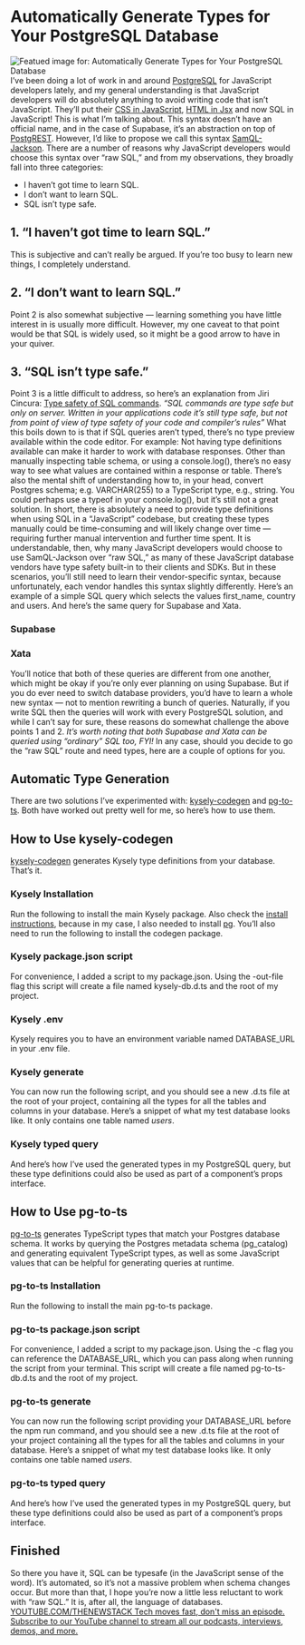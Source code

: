 # Automatically Generate Types for Your PostgreSQL Database
![Featued image for: Automatically Generate Types for Your PostgreSQL Database](https://cdn.thenewstack.io/media/2024/04/397f878b-tns-automatically-generate-types-for-your-sql-queries-featured-image-1024x538.jpg)
I’ve been doing a lot of work in and around
[PostgreSQL](https://thenewstack.io/from-a-fan-on-the-ascendance-of-postgresql/) for JavaScript developers lately, and my general understanding is that JavaScript developers will do absolutely anything to avoid writing code that isn’t JavaScript. They’ll put their [CSS in JavaScript](https://thenewstack.io/tailwind-css-for-developers-style-without-using-css-code/), [HTML in Jsx](https://thenewstack.io/how-to-build-a-server-side-react-app-using-vite-and-express/) and now SQL in JavaScript!
This is what I’m talking about.
This syntax doesn’t have an official name, and in the case of Supabase, it’s an abstraction on top of
[PostgREST](https://postgrest.org/en/v12/#). However, I’d like to propose we call this syntax [SamQL-Jackson](https://twitter.com/PaulieScanlon/status/1783547347475067172).
There are a number of reasons why JavaScript developers would choose this syntax over “raw SQL,” and from my observations, they broadly fall into three categories:
- I haven’t got time to learn SQL.
- I don’t want to learn SQL.
- SQL isn’t type safe.
## 1. “I haven’t got time to learn SQL.”
This is subjective and can’t really be argued. If you’re too busy to learn new things, I completely understand.
## 2. “I don’t want to learn SQL.”
Point 2 is also somewhat subjective — learning something you have little interest in is usually more difficult. However, my one caveat to that point would be that SQL is widely used, so it might be a good arrow to have in your quiver.
## 3. “SQL isn’t type safe.”
Point 3 is a little difficult to address, so here’s an explanation from Jiri Cincura:
[Type safety of SQL commands](https://www.tabsoverspaces.com/232264-type-safety-of-sql-commands#:~:text=Summary%3F,your%20code%20and%20compiler%27s%20rules.). *“SQL commands are type safe but only on server. Written in your applications code it’s still type safe, but not from point of view of type safety of your code and compiler’s rules”*
What this boils down to is that if SQL queries aren’t typed, there’s no type preview available within the code editor. For example:
Not having type definitions available can make it harder to work with database responses.
Other than manually inspecting table schema, or using a
console.log(), there’s no easy way to see what values are contained within a response or table. There’s also the mental shift of understanding how to, in your head, convert Postgres schema; e.g.
VARCHAR(255) to a TypeScript type, e.g.,
string. You could perhaps use a
typeof in your
console.log(), but it’s still not a great solution.
In short, there is absolutely a need to provide type definitions when using SQL in a “JavaScript” codebase, but creating these types manually could be time-consuming and will likely change over time — requiring further manual intervention and further time spent.
It is understandable, then, why many JavaScript developers would choose to use SamQL-Jackson over “raw SQL,” as many of these JavaScript database vendors have type safety built-in to their clients and SDKs. But in these scenarios, you’ll still need to learn their vendor-specific syntax, because unfortunately, each vendor handles this syntax slightly differently.
Here’s an example of a simple SQL query which selects the values
first_name,
country and
users.
And here’s the same query for Supabase and Xata.
### Supabase
### Xata
You’ll notice that both of these queries are different from one another, which might be okay if you’re only ever planning on using Supabase. But if you do ever need to switch database providers, you’d have to learn a whole new syntax — not to mention rewriting a bunch of queries.
Naturally, if you write SQL then the queries will work with every PostgreSQL solution, and while I can’t say for sure, these reasons do somewhat challenge the above points 1 and 2.
*It’s worth noting that both Supabase and Xata can be queried using “ordinary” SQL too, FYI!*
In any case, should you decide to go the “raw SQL” route and need types, here are a couple of options for you.
## Automatic Type Generation
There are two solutions I’ve experimented with:
[kysely-codegen](https://github.com/RobinBlomberg/kysely-codegen) and [pg-to-ts](https://github.com/danvk/pg-to-ts). Both have worked out pretty well for me, so here’s how to use them.
## How to Use kysely-codegen
[kysely-codegen](https://github.com/RobinBlomberg/kysely-codegen) generates Kysely type definitions from your database. That’s it.
### Kysely Installation
Run the following to install the main Kysely package. Also check the
[install instructions](https://github.com/RobinBlomberg/kysely-codegen?tab=readme-ov-file#installation), because in my case, I also needed to install [pg](https://www.npmjs.com/package/pg).
You’ll also need to run the following to install the codegen package.
### Kysely package.json script
For convenience, I added a script to my
package.json. Using the
-out-file flag this script will create a file named
kysely-db.d.ts and the root of my project.
### Kysely .env
Kysely requires you to have an environment variable named
DATABASE_URL in your
.env file.
### Kysely generate
You can now run the following script, and you should see a new .d.ts file at the root of your project, containing all the types for all the tables and columns in your database.
Here’s a snippet of what my test database looks like. It only contains one table named
*users*.
### Kysely typed query
And here’s how I’ve used the generated types in my PostgreSQL query, but these type definitions could also be used as part of a component’s props interface.
## How to Use pg-to-ts
[pg-to-ts](https://github.com/danvk/pg-to-ts) generates TypeScript types that match your Postgres database schema. It works by querying the Postgres metadata schema (pg_catalog) and generating equivalent TypeScript types, as well as some JavaScript values that can be helpful for generating queries at runtime.
### pg-to-ts Installation
Run the following to install the main pg-to-ts package.
### pg-to-ts package.json script
For convenience, I added a script to my
package.json. Using the
-c flag you can reference the
DATABASE_URL, which you can pass along when running the script from your terminal. This script will create a file named
pg-to-ts-db.d.ts and the root of my project.
### pg-to-ts generate
You can now run the following script providing your
DATABASE_URL before the npm run command, and you should see a new .d.ts file at the root of your project containing all the types for all the tables and columns in your database.
Here’s a snippet of what my test database looks like. It only contains one table named
*users*.
### pg-to-ts typed query
And here’s how I’ve used the generated types in my PostgreSQL query, but these type definitions could also be used as part of a component’s props interface.
## Finished
So there you have it, SQL can be typesafe (in the JavaScript sense of the word). It’s automated, so it’s not a massive problem when schema changes occur. But more than that, I hope you’re now a little less reluctant to work with “raw SQL.” It is, after all, the language of databases.
[
YOUTUBE.COM/THENEWSTACK
Tech moves fast, don't miss an episode. Subscribe to our YouTube
channel to stream all our podcasts, interviews, demos, and more.
](https://youtube.com/thenewstack?sub_confirmation=1)